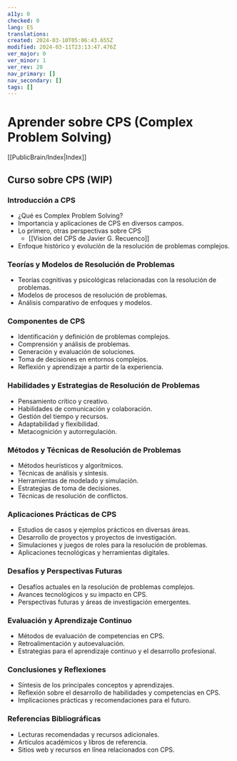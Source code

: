 ```yaml
---
a11y: 0
checked: 0
lang: ES
translations: 
created: 2024-03-10T05:06:43.655Z
modified: 2024-03-11T23:13:47.476Z
ver_major: 0
ver_minor: 1
ver_rev: 20
nav_primary: []
nav_secondary: []
tags: []
---
```

# Aprender sobre CPS (Complex Problem Solving)

[[PublicBrain/Index|Index]]

## Curso sobre CPS (WIP)

### Introducción a CPS
- ¿Qué es Complex Problem Solving?
- Importancia y aplicaciones de CPS en diversos campos.
- Lo primero, otras perspectivas sobre CPS
	- [[Vision del CPS de Javier G. Recuenco]]
- Enfoque histórico y evolución de la resolución de problemas complejos.

### Teorías y Modelos de Resolución de Problemas
- Teorías cognitivas y psicológicas relacionadas con la resolución de problemas.
- Modelos de procesos de resolución de problemas.
- Análisis comparativo de enfoques y modelos.

### Componentes de CPS
- Identificación y definición de problemas complejos.
- Comprensión y análisis de problemas.
- Generación y evaluación de soluciones.
- Toma de decisiones en entornos complejos.
- Reflexión y aprendizaje a partir de la experiencia.

### Habilidades y Estrategias de Resolución de Problemas
- Pensamiento crítico y creativo.
- Habilidades de comunicación y colaboración.
- Gestión del tiempo y recursos.
- Adaptabilidad y flexibilidad.
- Metacognición y autorregulación.

### Métodos y Técnicas de Resolución de Problemas
- Métodos heurísticos y algorítmicos.
- Técnicas de análisis y síntesis.
- Herramientas de modelado y simulación.
- Estrategias de toma de decisiones.
- Técnicas de resolución de conflictos.

### Aplicaciones Prácticas de CPS
- Estudios de casos y ejemplos prácticos en diversas áreas.
- Desarrollo de proyectos y proyectos de investigación.
- Simulaciones y juegos de roles para la resolución de problemas.
- Aplicaciones tecnológicas y herramientas digitales.

### Desafíos y Perspectivas Futuras
- Desafíos actuales en la resolución de problemas complejos.
- Avances tecnológicos y su impacto en CPS.
- Perspectivas futuras y áreas de investigación emergentes.

### Evaluación y Aprendizaje Continuo
- Métodos de evaluación de competencias en CPS.
- Retroalimentación y autoevaluación.
- Estrategias para el aprendizaje continuo y el desarrollo profesional.

### Conclusiones y Reflexiones
- Síntesis de los principales conceptos y aprendizajes.
- Reflexión sobre el desarrollo de habilidades y competencias en CPS.
- Implicaciones prácticas y recomendaciones para el futuro.

### Referencias Bibliográficas
- Lecturas recomendadas y recursos adicionales.
- Artículos académicos y libros de referencia.
- Sitios web y recursos en línea relacionados con CPS.


